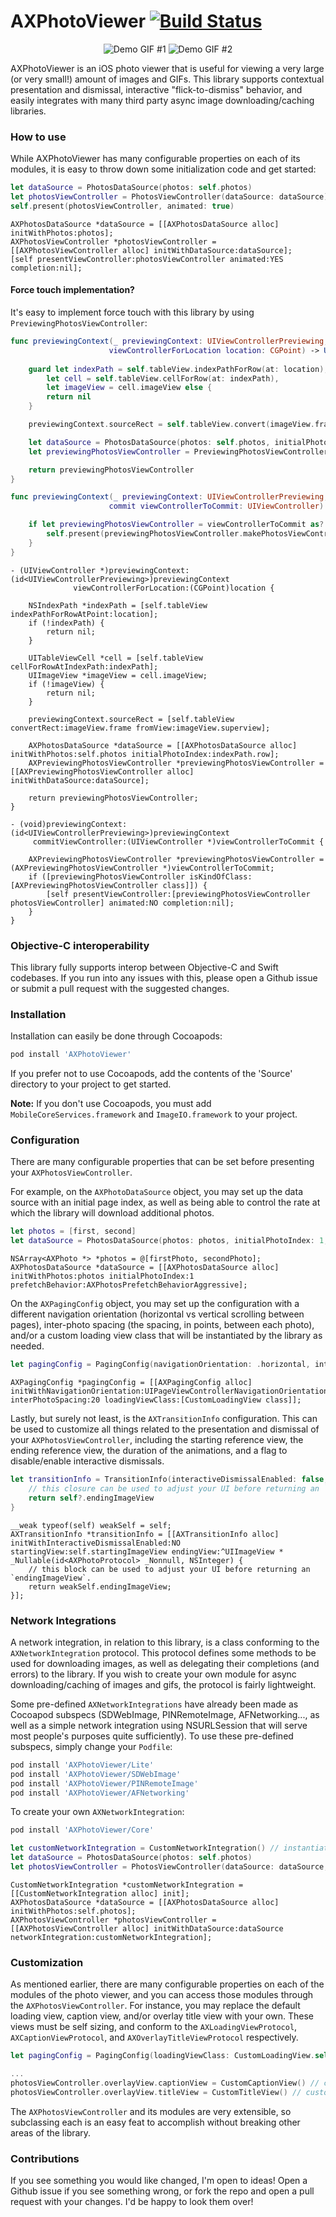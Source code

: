 # AXPhotoViewer [![Build Status](https://travis-ci.org/alexhillc/AXPhotoViewer.svg?branch=master)](https://travis-ci.org/alexhillc/AXPhotoViewer)

<p align="center">
  <img src="http://i.imgur.com/Y3ovA03.gif" alt="Demo GIF #1"/>
  <img src="http://i.imgur.com/CCs0TzM.gif" alt="Demo GIF #2"/>
</p>

AXPhotoViewer is an iOS photo viewer that is useful for viewing a very large (or very small!) amount of images and GIFs. This library supports contextual presentation and dismissal, interactive "flick-to-dismiss" behavior, and easily integrates with many third party async image downloading/caching libraries.

### How to use
While AXPhotoViewer has many configurable properties on each of its modules, it is easy to throw down some initialization code and get started:

```swift
let dataSource = PhotosDataSource(photos: self.photos)
let photosViewController = PhotosViewController(dataSource: dataSource)
self.present(photosViewController, animated: true)
```

```objc
AXPhotosDataSource *dataSource = [[AXPhotosDataSource alloc] initWithPhotos:photos];
AXPhotosViewController *photosViewController = [[AXPhotosViewController alloc] initWithDataSource:dataSource];
[self presentViewController:photosViewController animated:YES completion:nil];
```
#### Force touch implementation?
It's easy to implement force touch with this library by using `PreviewingPhotosViewController`:

```swift
func previewingContext(_ previewingContext: UIViewControllerPreviewing,
                      viewControllerForLocation location: CGPoint) -> UIViewController? {
                      
    guard let indexPath = self.tableView.indexPathForRow(at: location),
        let cell = self.tableView.cellForRow(at: indexPath),
        let imageView = cell.imageView else {
        return nil
    }

    previewingContext.sourceRect = self.tableView.convert(imageView.frame, from: imageView.superview)

    let dataSource = PhotosDataSource(photos: self.photos, initialPhotoIndex: indexPath.row)
    let previewingPhotosViewController = PreviewingPhotosViewController(dataSource: dataSource)

    return previewingPhotosViewController
}

func previewingContext(_ previewingContext: UIViewControllerPreviewing,
                      commit viewControllerToCommit: UIViewController) {

    if let previewingPhotosViewController = viewControllerToCommit as? PreviewingPhotosViewController {
        self.present(previewingPhotosViewController.makePhotosViewController(), animated: false)
    }
}
```

```objc
- (UIViewController *)previewingContext:(id<UIViewControllerPreviewing>)previewingContext
              viewControllerForLocation:(CGPoint)location {

    NSIndexPath *indexPath = [self.tableView indexPathForRowAtPoint:location];
    if (!indexPath) {
        return nil;
    }
    
    UITableViewCell *cell = [self.tableView cellForRowAtIndexPath:indexPath];
    UIImageView *imageView = cell.imageView;
    if (!imageView) {
        return nil;
    }
    
    previewingContext.sourceRect = [self.tableView convertRect:imageView.frame fromView:imageView.superview];
    
    AXPhotosDataSource *dataSource = [[AXPhotosDataSource alloc] initWithPhotos:self.photos initialPhotoIndex:indexPath.row];
    AXPreviewingPhotosViewController *previewingPhotosViewController = [[AXPreviewingPhotosViewController alloc] initWithDataSource:dataSource];
    
    return previewingPhotosViewController;
}

- (void)previewingContext:(id<UIViewControllerPreviewing>)previewingContext
     commitViewController:(UIViewController *)viewControllerToCommit {
    
    AXPreviewingPhotosViewController *previewingPhotosViewController = (AXPreviewingPhotosViewController *)viewControllerToCommit;
    if ([previewingPhotosViewController isKindOfClass:[AXPreviewingPhotosViewController class]]) {
        [self presentViewController:[previewingPhotosViewController photosViewController] animated:NO completion:nil];
    }
}
```

### Objective-C interoperability
This library fully supports interop between Objective-C and Swift codebases. If you run into any issues with this, please open a Github issue or submit a pull request with the suggested changes.

### Installation
Installation can easily be done through Cocoapods:
```ruby
pod install 'AXPhotoViewer'
```
If you prefer not to use Cocoapods, add the contents of the 'Source' directory to your project to get started.

**Note:** If you don't use Cocoapods, you must add `MobileCoreServices.framework` and `ImageIO.framework` to your project.

### Configuration
There are many configurable properties that can be set before presenting your `AXPhotosViewController`.

For example, on the `AXPhotoDataSource` object, you may set up the data source with an initial page index, as well as being able to control the rate at which the library will download additional photos.

```swift
let photos = [first, second]
let dataSource = PhotosDataSource(photos: photos, initialPhotoIndex: 1, prefetchBehavior: .aggressive)
```

```objc
NSArray<AXPhoto *> *photos = @[firstPhoto, secondPhoto];
AXPhotosDataSource *dataSource = [[AXPhotosDataSource alloc] initWithPhotos:photos initialPhotoIndex:1 prefetchBehavior:AXPhotosPrefetchBehaviorAggressive];
```

On the `AXPagingConfig` object, you may set up the configuration with a different navigation orientation (horizontal vs vertical scrolling between pages), inter-photo spacing (the spacing, in points, between each photo), and/or a custom loading view class that will be instantiated by the library as needed.

```swift
let pagingConfig = PagingConfig(navigationOrientation: .horizontal, interPhotoSpacing: 20, loadingViewClass: CustomLoadingView.self)
```

```objc
AXPagingConfig *pagingConfig = [[AXPagingConfig alloc] initWithNavigationOrientation:UIPageViewControllerNavigationOrientationHorizontal interPhotoSpacing:20 loadingViewClass:[CustomLoadingView class]];
```

Lastly, but surely not least, is the `AXTransitionInfo` configuration. This can be used to customize all things related to the presentation and dismissal of your `AXPhotosViewController`, including the starting reference view, the ending reference view, the duration of the animations, and a flag to disable/enable interactive dismissals.

```swift
let transitionInfo = TransitionInfo(interactiveDismissalEnabled: false, startingView: self.startingImageView) { [weak self] (photo, index) -> UIImageView? in
    // this closure can be used to adjust your UI before returning an `endingImageView`.
    return self?.endingImageView
}
```

```objc
__weak typeof(self) weakSelf = self;
AXTransitionInfo *transitionInfo = [[AXTransitionInfo alloc] initWithInteractiveDismissalEnabled:NO startingView:self.startingImageView endingView:^UIImageView * _Nullable(id<AXPhotoProtocol> _Nonnull, NSInteger) {
    // this block can be used to adjust your UI before returning an `endingImageView`.
    return weakSelf.endingImageView;
}];
```

### Network Integrations
A network integration, in relation to this library, is a class conforming to the `AXNetworkIntegration` protocol. This protocol defines some methods to be used for downloading images, as well as delegating their completions (and errors) to the library. If you wish to create your own module for async downloading/caching of images and gifs, the protocol is fairly lightweight.

Some pre-defined `AXNetworkIntegrations` have already been made as Cocoapod subspecs (SDWebImage, PINRemoteImage, AFNetworking..., as well as a simple network integration using NSURLSession that will serve most people's purposes quite sufficiently). To use these pre-defined subspecs, simply change your `Podfile`:

```ruby
pod install 'AXPhotoViewer/Lite'
pod install 'AXPhotoViewer/SDWebImage'
pod install 'AXPhotoViewer/PINRemoteImage'
pod install 'AXPhotoViewer/AFNetworking'
```

To create your own `AXNetworkIntegration`:
```ruby
pod install 'AXPhotoViewer/Core'
```
```swift
let customNetworkIntegration = CustomNetworkIntegration() // instantiate your custom network integration
let dataSource = PhotosDataSource(photos: self.photos)
let photosViewController = PhotosViewController(dataSource: dataSource, networkIntegration: customNetworkIntegration)
```

```objc
CustomNetworkIntegration *customNetworkIntegration = [[CustomNetworkIntegration alloc] init];
AXPhotosDataSource *dataSource = [[AXPhotosDataSource alloc] initWithPhotos:self.photos];
AXPhotosViewController *photosViewController = [[AXPhotosViewController alloc] initWithDataSource:dataSource networkIntegration:customNetworkIntegration];
```

### Customization
As mentioned earlier, there are many configurable properties on each of the modules of the photo viewer, and you can access those modules through the `AXPhotosViewController`. For instance, you may replace the default loading view, caption view, and/or overlay title view with your own. These views must be self sizing, and conform to the `AXLoadingViewProtocol`, `AXCaptionViewProtocol`, and `AXOverlayTitleViewProtocol` respectively.

```swift
let pagingConfig = PagingConfig(loadingViewClass: CustomLoadingView.self) // custom loading view class to be instantiated as necessary
```
```swift
...
photosViewController.overlayView.captionView = CustomCaptionView() // custom caption view
photosViewController.overlayView.titleView = CustomTitleView() // custom title view
```

The `AXPhotosViewController` and its modules are very extensible, so subclassing each is an easy feat to accomplish without breaking other areas of the library.

### Contributions
If you see something you would like changed, I'm open to ideas! Open a Github issue if you see something wrong, or fork the repo and open a pull request with your changes. I'd be happy to look them over!
